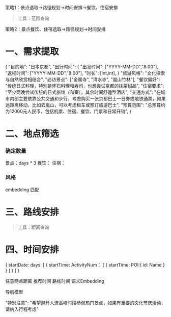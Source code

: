 策略1：景点选取->路径规划->时间安排->餐饮、住宿安排
> 工具：范围查询

策略2：景点餐饮、住宿选取->路径规划->时间安排
# 一、需求提取
{
  	"目的地": "日本京都",
  	"出行时间": {
		"出发时间": ["YYYY-MM-DD","8:00"],
		"返程时间": ["YYYY-MM-DD","8:00"],
 		"时长": [int,int],
	}
 	"旅游风格": "文化探索与自然欣赏相结合",	
  	"必访景点": ["金阁寺", "清水寺", "嵐山竹林"],
  	"餐饮偏好": "传统日式料理，特别是怀石料理和寿司，也想尝试京都的抹茶甜品",
  	"住宿要求": "至少两晚尝试传统的日式旅馆（和室），其余时间舒适型酒店",
  	"交通方式": "在城市内部主要依靠公共交通和步行，考虑购买一张京都巴士一日券或地铁通票，如果远距离移动，比如去嵐山，可以考虑租车或预订旅游巴士",
  	"预算范围": "总预算约为12000元人民币，包括机票、住宿、餐饮、门票和日常开销",
}
# 二、地点筛选
### 确定数量
景点：days * 3
餐饮：
住宿：
### 风格
embedding 匹配

# 三、路线安排
> 工具：距离查询
# 四、时间安排

{
	startDate:
	days:
	[
		{
			startTime:
			ActivityNum：
			[
				{
					startTime:
					POI:{
						id:
						Name
					}
				}
			]
		}
	]
}

任意两点距离
推荐时间
路线时间
语义Embedding

导航模型

"特别注意": "希望避开人流高峰时段参观热门景点，如果有重要的文化节庆活动，请纳入行程考虑"